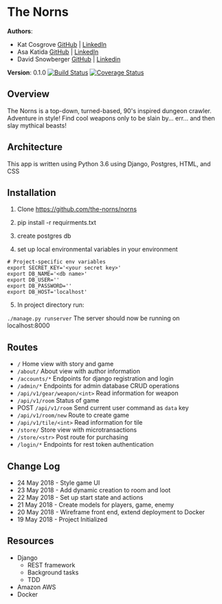 # The Norns

**Authors**:
- Kat Cosgrove [GitHub](https://github.com/katcosgrove) | [LinkedIn](https://www.linkedin.com/in/katcosgrove/)
- Asa Katida [GitHub](https://github.com/asakatida) | [LinkedIn](https://www.linkedin.com/in/asakatida/)
- David Snowberger [GitHub](https://github.com/dsnowb) | [Linkedin](https://www.linkedin.com/in/dsnowberger)

**Version**: 0.1.0
[![Build Status](https://travis-ci.org/the-norns/norns.svg?branch=master)](https://travis-ci.org/the-norns/norns)
[![Coverage Status](https://coveralls.io/repos/github/the-norns/norns/badge.svg?branch=master)](https://coveralls.io/github/the-norns/norns?branch=master)

## Overview
The Norns is a top-down, turned-based, 90's inspired dungeon crawler. Adventure in style! Find cool weapons only to be slain by... err... and then slay mythical beasts!

## Architecture
This app is written using Python 3.6 using Django, Postgres, HTML, and CSS

## Installation

1. Clone https://github.com/the-norns/norns

2. pip install -r requirments.txt

3. create postgres db

4. set up local environmental variables in your environment

```
# Project-specific env variables
export SECRET_KEY='<your secret key>'
export DB_NAME='<db name>'
export DB_USER=''
export DB_PASSWORD=''
export DB_HOST='localhost'
```

5. In project directory run:

`./manage.py runserver` The server should now be running on localhost:8000

## Routes

- `/` Home view with story and game
- `/about/` About view with author information
- `/accounts/*` Endpoints for django registration and login
- `/admin/*` Endpoints for admin database CRUD operations
- `/api/v1/gear/weapon/<int>` Read information for weapon
- `/api/v1/room` Status of game
- POST `/api/v1/room` Send current user command as `data` key
- `/api/v1/room/new` Route to create game
- `/api/v1/tile/<int>` Read information for tile
- `/store/` Store view with microtransactions
- `/store/<str>` Post route for purchasing
- `/login/*` Endpoints for rest token authentication

## Change Log
- 24 May 2018 - Style game UI
- 23 May 2018 - Add dynamic creation to room and loot
- 22 May 2018 - Set up start state and actions
- 21 May 2018 - Create models for players, game, enemy
- 20 May 2018 - Wireframe front end, extend deployment to Docker
- 19 May 2018 - Project Initialized

## Resources
- Django
  - REST framework
  - Background tasks
  - TDD
- Amazon AWS
- Docker
